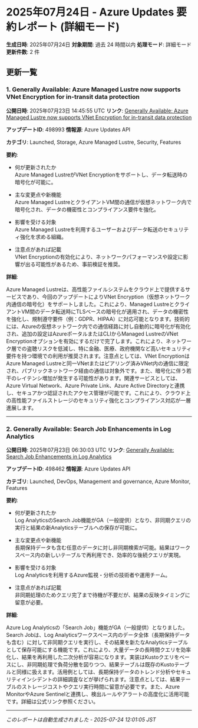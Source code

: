 # 2025年07月24日 - Azure Updates 要約レポート (詳細モード)

**生成日時**: 2025年07月24日
**対象期間**: 過去 24 時間以内
**処理モード**: 詳細モード
**更新件数**: 2 件

## 更新一覧

### 1. Generally Available: Azure Managed Lustre now supports VNet Encryption for in-transit data protection

**公開日時**: 2025年07月23日 14:45:55 UTC
**リンク**: [Generally Available: Azure Managed Lustre now supports VNet Encryption for in-transit data protection](https://azure.microsoft.com/updates?id=498993)

**アップデートID**: 498993
**情報源**: Azure Updates API

**カテゴリ**: Launched, Storage, Azure Managed Lustre, Security, Features

**要約**:

- 何が更新されたか  
Azure Managed LustreがVNet Encryptionをサポートし、データ転送時の暗号化が可能に。

- 主な変更点や新機能  
Azure Managed LustreとクライアントVM間の通信が仮想ネットワーク内で暗号化され、データの機密性とコンプライアンス要件を強化。

- 影響を受ける対象  
Azure Managed Lustreを利用するユーザーおよびデータ転送のセキュリティ強化を求める組織。

- 注意点があれば記載  
VNet Encryptionの有効化により、ネットワークパフォーマンスや設定に影響が出る可能性があるため、事前検証を推奨。

**詳細**:

Azure Managed Lustreは、高性能ファイルシステムをクラウド上で提供するサービスであり、今回のアップデートによりVNet Encryption（仮想ネットワーク内通信の暗号化）をサポートしました。これにより、Managed LustreとクライアントVM間のデータ転送時にTLSベースの暗号化が適用され、データの機密性を強化し、規制遵守要件（例：GDPR、HIPAA）に対応可能となります。技術的には、Azureの仮想ネットワーク内での通信経路に対し自動的に暗号化が有効化され、追加の設定はAzureポータルまたはCLIからManaged LustreのVNet Encryptionオプションを有効にするだけで完了します。これにより、ネットワーク層での盗聴リスクを低減し、特に金融、医療、政府機関など高いセキュリティ要件を持つ環境での利用が推奨されます。注意点としては、VNet EncryptionはAzure Managed Lustreと同一VNetまたはピアリング済みVNet内の通信に限定され、パブリックネットワーク経由の通信は対象外です。また、暗号化に伴う若干のレイテンシ増加が発生する可能性があります。関連サービスとしては、Azure Virtual Network、Azure Private Link、Azure Active Directoryと連携し、セキュアかつ認証されたアクセス管理が可能です。これにより、クラウド上の高性能ファイルストレージのセキュリティ強化とコンプライアンス対応が一層進展します。

---

### 2. Generally Available: Search Job Enhancements in Log Analytics 

**公開日時**: 2025年07月23日 06:30:03 UTC
**リンク**: [Generally Available: Search Job Enhancements in Log Analytics ](https://azure.microsoft.com/updates?id=498462)

**アップデートID**: 498462
**情報源**: Azure Updates API

**カテゴリ**: Launched, DevOps, Management and governance, Azure Monitor, Features

**要約**:

- 何が更新されたか  
Log AnalyticsのSearch Job機能がGA（一般提供）となり、非同期クエリの実行と結果の新Analyticsテーブルへの保存が可能に。

- 主な変更点や新機能  
長期保持データも含む任意のデータに対し非同期検索が可能。結果はワークスペース内の新しいテーブルで再利用でき、効率的な後続クエリが実現。

- 影響を受ける対象  
Log Analyticsを利用するAzure監視・分析の技術者や運用チーム。

- 注意点があれば記載  
非同期処理のためクエリ完了まで待機が不要だが、結果の反映タイミングに留意が必要。

**詳細**:

Azure Log Analyticsの「Search Job」機能がGA（一般提供）となりました。Search Jobは、Log Analyticsワークスペース内のデータ全体（長期保持データも含む）に対して非同期クエリを実行し、その結果を新たなAnalyticsテーブルとして保存可能にする機能です。これにより、大量データの長時間クエリを効率化し、結果を再利用した二次分析が容易になります。実装はKustoクエリをベースにし、非同期処理で負荷分散を図りつつ、結果テーブルは既存のKustoテーブルと同様に扱えます。活用例としては、長期保持データのトレンド分析やセキュリティインシデントの詳細調査などが挙げられます。注意点としては、結果テーブルのストレージコストやクエリ実行時間に留意が必要です。また、Azure MonitorやAzure Sentinelと連携し、検出ルールやアラートの高度化に活用可能です。詳細は公式リンク参照ください。

---


*このレポートは自動生成されました - 2025-07-24 12:01:05 JST*